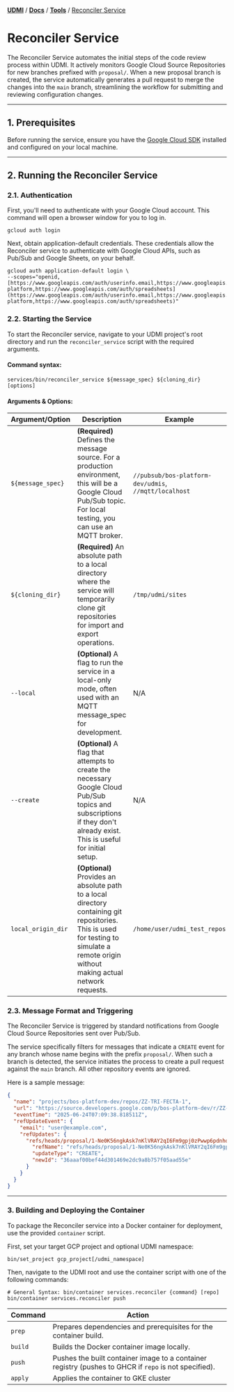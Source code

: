 [**UDMI**](../../) / [**Docs**](../) / [**Tools**](./) / [Reconciler Service](#)

# Reconciler Service

The Reconciler Service automates the initial steps of the code review process within UDMI. It actively monitors Google Cloud Source Repositories for new branches prefixed with `proposal/`. When a new proposal branch is created, the service automatically generates a pull request to merge the changes into the `main` branch, streamlining the workflow for submitting and reviewing configuration changes.

---

## 1. Prerequisites

Before running the service, ensure you have the [Google Cloud SDK](https://cloud.google.com/sdk/docs/install) installed and configured on your local machine.

---

## 2. Running the Reconciler Service

### 2.1. Authentication

First, you'll need to authenticate with your Google Cloud account. This command will open a browser window for you to log in.

```shell
gcloud auth login
```

Next, obtain application-default credentials. These credentials allow the Reconciler service to authenticate with Google Cloud APIs, such as Pub/Sub and Google Sheets, on your behalf.

```shell
gcloud auth application-default login \
--scopes="openid,[https://www.googleapis.com/auth/userinfo.email,https://www.googleapis.com/auth/cloud-platform,https://www.googleapis.com/auth/spreadsheets](https://www.googleapis.com/auth/userinfo.email,https://www.googleapis.com/auth/cloud-platform,https://www.googleapis.com/auth/spreadsheets)"
```

### 2.2. Starting the Service

To start the Reconciler service, navigate to your UDMI project's root directory and run the `reconciler_service` script with the required arguments.

#### Command syntax:

```shell
services/bin/reconciler_service ${message_spec} ${cloning_dir} [options]
```

#### Arguments & Options:

| Argument/Option     | Description                                                                                                                                                                             | Example                                               |
|---------------------|-----------------------------------------------------------------------------------------------------------------------------------------------------------------------------------------|-------------------------------------------------------|
| `${message_spec}`   | **(Required)** Defines the message source. For a production environment, this will be a Google Cloud Pub/Sub topic. For local testing, you can use an MQTT broker.                      | `//pubsub/bos-platform-dev/udmis`, `//mqtt/localhost` |
| `${cloning_dir}`    | **(Required)** An absolute path to a local directory where the service will temporarily clone git repositories for import and export operations.                                        | `/tmp/udmi/sites`                                     | 
| `--local`           | **(Optional)** A flag to run the service in a local-only mode, often used with an MQTT message_spec for development.                                                                    | N/A                                                   |
| `--create`          | **(Optional)** A flag that attempts to create the necessary Google Cloud Pub/Sub topics and subscriptions if they don't already exist. This is useful for initial setup.                | N/A                                                   |
| `local_origin_dir`  | **(Optional)** Provides an absolute path to a local directory containing git repositories. This is used for testing to simulate a remote origin without making actual network requests. | `/home/user/udmi_test_repos`                          |

### 2.3. Message Format and Triggering

The Reconciler Service is triggered by standard notifications from Google Cloud Source Repositories sent over Pub/Sub.

The service specifically filters for messages that indicate a `CREATE` event for any branch whose name begins with the prefix `proposal/`. When such a branch is detected, the service initiates the process to create a pull request against the `main` branch. All other repository events are ignored.

Here is a sample message:
```json
{
  "name": "projects/bos-platform-dev/repos/ZZ-TRI-FECTA-1",
  "url": "https://source.developers.google.com/p/bos-platform-dev/r/ZZ-TRI-FECTA-1",
  "eventTime": "2025-06-24T07:09:38.818511Z",
  "refUpdateEvent": {
    "email": "user@example.com",
    "refUpdates": {
      "refs/heads/proposal/1-Ne0K56ngkAsk7nKlVRAY2qI6Fm9gpj0zPwwp6pdnho/20250624.070925": {
        "refName": "refs/heads/proposal/1-Ne0K56ngkAsk7nKlVRAY2qI6Fm9gpj0zPwwp6pdnho/20250624.070925",
        "updateType": "CREATE",
        "newId": "36aaaf00bef44d301469e2dc9a8b757f05aad55e"
      }
    }
  }
}
```

---

### 3. Building and Deploying the Container

To package the Reconciler service into a Docker container for deployment, use the provided `container` script.

First, set your target GCP project and optional UDMI namespace:

```shell
bin/set_project gcp_project[/udmi_namespace]
```

Then, navigate to the UDMI root and use the container script with one of the following commands:
```shell
# General Syntax: bin/container services.reconciler {command} [repo]
bin/container services.reconciler push
```

| Command   | Action                                                                                                |
|-----------|-------------------------------------------------------------------------------------------------------|
| `prep`    | Prepares dependencies and prerequisites for the container build.                                      |
| `build`   | Builds the Docker container image locally.                                                            |
| `push`    | Pushes the built container image to a container registry (pushes to GHCR if `repo` is not specified). |
| `apply`   | Applies the container to GKE cluster                                                                  |
